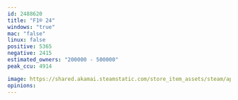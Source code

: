 ```yaml
---
id: 2488620
title: "F1® 24"
windows: "true"
mac: "false"
linux: false
positive: 5365
negative: 2415
estimated_owners: "200000 - 500000"
peak_ccu: 4914

image: https://shared.akamai.steamstatic.com/store_item_assets/steam/apps/2488620/header.jpg?t=1732562663
opinions:
---
```


